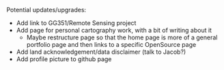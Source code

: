 Potential updates/upgrades:

- Add link to GG351/Remote Sensing project
- Add page for personal cartography work, with a bit of writing about it
  - Maybe restructure page so that the home page is more of a general portfolio page and then links to a specific OpenSource page
- Add land acknowledgement/data disclaimer (talk to Jacob?)
- Add profile picture to github page
